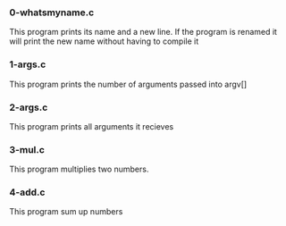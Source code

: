 ### 0-whatsmyname.c
 This program prints its name and a new line. If the program is renamed it will print the new name without having to compile it

### 1-args.c
This program prints the number of arguments passed into argv[]

### 2-args.c
This program prints all arguments it recieves

### 3-mul.c
This program multiplies two numbers.

### 4-add.c
This program sum up numbers
